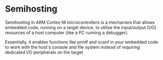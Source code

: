 # Semihosting

Semihosting in ARM Cortex-M microcontrollers is a mechanism that allows
embedded code, running on a target device, to utilize the input/output
(I/O) resources of a host computer (like a PC running a debugger).

Essentially, it enables functions like printf and scanf in your embedded
code to work with the host's console and file system instead of requiring
dedicated I/O peripherals on the target